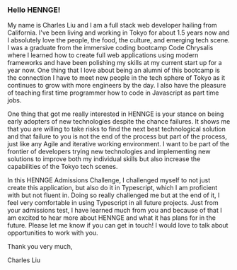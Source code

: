 ### Hello HENNGE!

My name is Charles Liu and I am a full stack web developer hailing from California. I've been living and working in Tokyo for about 1.5 years now and I absolutely love the people, the food, the culture, and emerging tech scene. I was a graduate from the immersive coding bootcamp Code Chrysalis where I learned how to create full web applications using modern frameworks and have been polishing my skills at my current start up for a year now. One thing that I love about being an alumni of this bootcamp is the connection I have to meet new people in the tech sphere of Tokyo as it continues to grow with more engineers by the day. I also have the pleasure of teaching first time programmer how to code in Javascript as part time jobs.

One thing that got me really interested in HENNGE is your stance on being early adopters of new technologies despite the chance failures. It shows me that you are willing to take risks to find the next best technological solution and that failure to you is not the end of the process but part of the process, just like any Agile and iterative working environment. I want to be part of the frontier of developers trying new technologies and implementing new solutions to improve both my individual skills but also increase the capabilities of the Tokyo tech scenes.

In this HENNGE Admissions Challenge, I challenged myself to not just create this application, but also do it in Typescript, which I am proficient with but not fluent in. Doing so really challenged me but at the end of it, I feel very comfortable in using Typescript in all future projects. Just from your admissions test, I have learned much from you and because of that I am excited to hear more about HENNGE and what it has plans for in the future. Please let me know if you can get in touch! I would love to talk about opportunities to work with you.

Thank you very much,

Charles Liu
